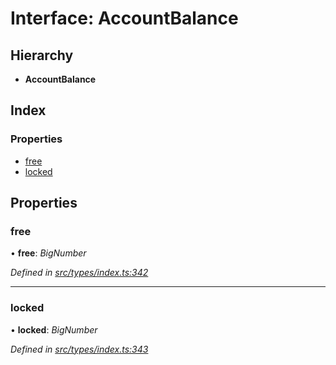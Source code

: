 # Interface: AccountBalance

## Hierarchy

* **AccountBalance**

## Index

### Properties

* [free](_src_types_index_.accountbalance.md#free)
* [locked](_src_types_index_.accountbalance.md#locked)

## Properties

###  free

• **free**: *BigNumber*

*Defined in [src/types/index.ts:342](https://github.com/PolymathNetwork/polymesh-sdk/blob/2aa4a44/src/types/index.ts#L342)*

___

###  locked

• **locked**: *BigNumber*

*Defined in [src/types/index.ts:343](https://github.com/PolymathNetwork/polymesh-sdk/blob/2aa4a44/src/types/index.ts#L343)*
